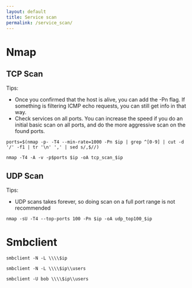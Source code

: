 ```yaml
---
layout: default
title: Service scan
permalink: /service_scan/
---
```

# Nmap
## TCP Scan
Tips:
- Once you confirmed that the host is alive, you can add the -Pn flag. If something is filtering ICMP echo requests, you can still get info in that way.
- Check services on all ports. You can increase the speed if you do an initial basic scan on all ports, and do the more aggressive scan on the found ports.

```
ports=$(nmap -p- -T4 --min-rate=1000 -Pn $ip | grep ^[0-9] | cut -d '/' -f1 | tr '\n' ',' | sed s/,$//)
```
```
nmap -T4 -A -v -p$ports $ip -oA tcp_scan_$ip
```

## UDP Scan
Tips:
- UDP scans takes forever, so doing scan on a full port range is not recommended

```
nmap -sU -T4 --top-ports 100 -Pn $ip -oA udp_top100_$ip
```



# Smbclient
```
smbclient -N -L \\\\$ip
```

```
smbclient -N -L \\\\$ip\\users
```

```
smbclient -U bob \\\\$ip\\users
```